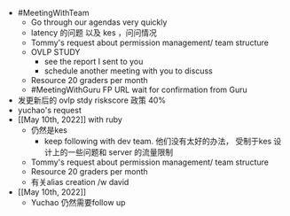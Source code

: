 - #MeetingWithTeam
	- Go through our agendas very quickly
	- latency 的问题 以及 kes ，问问情况
	- Tommy's request about permission management/ team structure
	- OVLP STUDY
		- see the report I sent to you
		- schedule another meeting with you to discuss
	- Resource 20 graders per month
	- #MeetingWithGuru  FP URL wait for confirmation from Guru
- 发更新后的 ovlp stdy riskscore  政策 40%
- yuchao's request
- [[May 10th, 2022]] with ruby
	- 仍然是kes
		- keep following with dev team. 他们没有太好的办法， 受制于kes 设计上的一些问题和 server 的流量限制
	- Tommy's request about permission management/ team structure
	- Resource 20 graders per month
	- 有关alias creation /w david
- [[May 10th, 2022]]
	- Yuchao 仍然需要follow up